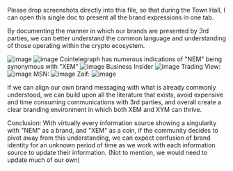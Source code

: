 Please drop screenshots directly into this file, so that during the Town Hall, I can open this single doc to present all the brand expressions in one tab. 

By documenting the manner in which our brands are presented by 3rd parties, we can better understand the common language and understanding of those operating within the crypto ecosystem.

![image](https://user-images.githubusercontent.com/78247431/126753276-1600fcf5-ec33-47aa-9e92-f048dc9b2732.png)
![image](https://user-images.githubusercontent.com/78247431/126854969-efea6e8b-1d09-4752-8f4b-73b63e436de4.png)
Cointelegraph has numerous indications of "NEM" being synonymous with "XEM"
![image](https://user-images.githubusercontent.com/78247431/126855028-bc53015f-f4ce-4896-b790-fc2031c3b1c3.png)
Business Insider
![image](https://user-images.githubusercontent.com/78247431/126855087-059019d3-ee97-404a-9476-66a2e09822b0.png)
Trading View:
![image](https://user-images.githubusercontent.com/78247431/126855250-57eca265-ca6d-412c-b140-0d1a2e5a0bb7.png)
MSN:
![image](https://user-images.githubusercontent.com/78247431/126855283-d78e872e-f068-44ad-98c9-59ce713dcba5.png)
Zaif: 
![image](https://user-images.githubusercontent.com/78247431/126855497-76bd1ece-c099-423a-bbb9-d9474006fd61.png)


If we can align our own brand messaging with what is already commonly understood, we can build upon all the literature that exists, avoid expensive and time consuming communications with 3rd parties, and overall create a clear branding environment in which both XEM and XYM can thrive. 

Conclusion:
With virtually every information source showing a singularity with "NEM" as a brand, and "XEM" as a coin, if the community decides to pivot away from this understanding, we can expect confusion of brand identity for an unknown period of time as we work with each information source to update their information. (Not to mention, we would need to update much of our own)
